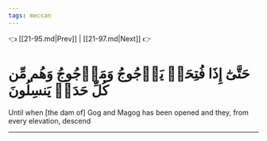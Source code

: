 ```yaml
---
tags: meccan
---
```


👈 [[21-95.md|Prev]] | [[21-97.md|Next]] 👉

# حَتَّىٰٓ إِذَا فُتِحَتۡ يَأۡجُوجُ وَمَأۡجُوجُ وَهُم مِّن كُلِّ حَدَبٖ يَنسِلُونَ

Until when [the dam of] Gog and Magog has been opened and they, from every elevation, descend

---

